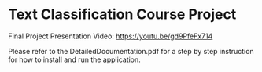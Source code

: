 # Text Classification Course Project

Final Project Presentation Video: https://youtu.be/gd9PfeFx714

Please refer to the DetailedDocumentation.pdf for a step by step instruction for how to install and run the application.
